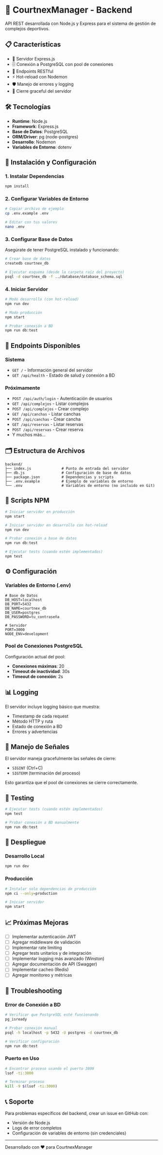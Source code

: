 # 🔧 CourtnexManager - Backend

API REST desarrollada con Node.js y Express para el sistema de gestión de complejos deportivos.

## 📋 Características

- 🚀 Servidor Express.js
- 🗄️ Conexión a PostgreSQL con pool de conexiones
- 🔌 Endpoints RESTful
- ⚡ Hot-reload con Nodemon
- 🛡️ Manejo de errores y logging
- 🔄 Cierre graceful del servidor

## 🛠️ Tecnologías

- **Runtime**: Node.js
- **Framework**: Express.js
- **Base de Datos**: PostgreSQL
- **ORM/Driver**: pg (node-postgres)
- **Desarrollo**: Nodemon
- **Variables de Entorno**: dotenv

## 🚀 Instalación y Configuración

### 1. Instalar Dependencias

```bash
npm install
```

### 2. Configurar Variables de Entorno

```bash
# Copiar archivo de ejemplo
cp .env.example .env

# Editar con tus valores
nano .env
```

### 3. Configurar Base de Datos

Asegúrate de tener PostgreSQL instalado y funcionando:

```bash
# Crear base de datos
createdb courtnex_db

# Ejecutar esquema (desde la carpeta raíz del proyecto)
psql -d courtnex_db -f ../database/database_schema.sql
```

### 4. Iniciar Servidor

```bash
# Modo desarrollo (con hot-reload)
npm run dev

# Modo producción
npm start

# Probar conexión a BD
npm run db:test
```

## 📡 Endpoints Disponibles

### Sistema
- `GET /` - Información general del servidor
- `GET /api/health` - Estado de salud y conexión a BD

### Próximamente
- `POST /api/auth/login` - Autenticación de usuarios
- `GET /api/complejos` - Listar complejos
- `POST /api/complejos` - Crear complejo
- `GET /api/canchas` - Listar canchas
- `POST /api/canchas` - Crear cancha
- `GET /api/reservas` - Listar reservas
- `POST /api/reservas` - Crear reserva
- Y muchos más...

## 🗂️ Estructura de Archivos

```
backend/
├── index.js              # Punto de entrada del servidor
├── db.js                 # Configuración de base de datos
├── package.json          # Dependencias y scripts
├── .env.example          # Ejemplo de variables de entorno
└── .env                  # Variables de entorno (no incluido en Git)
```

## 🔧 Scripts NPM

```bash
# Iniciar servidor en producción
npm start

# Iniciar servidor en desarrollo con hot-reload
npm run dev

# Probar conexión a base de datos
npm run db:test

# Ejecutar tests (cuando estén implementados)
npm test
```

## ⚙️ Configuración

### Variables de Entorno (.env)

```env
# Base de Datos
DB_HOST=localhost
DB_PORT=5432
DB_NAME=courtnex_db
DB_USER=postgres
DB_PASSWORD=tu_contraseña

# Servidor
PORT=3000
NODE_ENV=development
```

### Pool de Conexiones PostgreSQL

Configuración actual del pool:
- **Conexiones máximas**: 20
- **Timeout de inactividad**: 30s
- **Timeout de conexión**: 2s

## 📊 Logging

El servidor incluye logging básico que muestra:
- Timestamp de cada request
- Método HTTP y ruta
- Estado de conexión a BD
- Errores y advertencias

## 🔄 Manejo de Señales

El servidor maneja gracefulmente las señales de cierre:
- `SIGINT` (Ctrl+C)
- `SIGTERM` (terminación del proceso)

Esto garantiza que el pool de conexiones se cierre correctamente.

## 🧪 Testing

```bash
# Ejecutar tests (cuando estén implementados)
npm test

# Probar conexión a BD manualmente
npm run db:test
```

## 🚀 Despliegue

### Desarrollo Local

```bash
npm run dev
```

### Producción

```bash
# Instalar solo dependencias de producción
npm ci --only=production

# Iniciar servidor
npm start
```

## 📈 Próximas Mejoras

- [ ] Implementar autenticación JWT
- [ ] Agregar middleware de validación
- [ ] Implementar rate limiting
- [ ] Agregar tests unitarios y de integración
- [ ] Implementar logging más avanzado (Winston)
- [ ] Agregar documentación de API (Swagger)
- [ ] Implementar cacheo (Redis)
- [ ] Agregar monitoreo y métricas

## 🐛 Troubleshooting

### Error de Conexión a BD

```bash
# Verificar que PostgreSQL esté funcionando
pg_isready

# Probar conexión manual
psql -h localhost -p 5432 -U postgres -d courtnex_db

# Verificar configuración
npm run db:test
```

### Puerto en Uso

```bash
# Encontrar proceso usando el puerto 3000
lsof -ti:3000

# Terminar proceso
kill -9 $(lsof -ti:3000)
```

## 📞 Soporte

Para problemas específicos del backend, crear un issue en GitHub con:
- Versión de Node.js
- Logs de error completos
- Configuración de variables de entorno (sin credenciales)

---

Desarrollado con ❤️ para CourtnexManager
